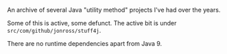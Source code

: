 
An archive of several Java "utility method" projects I've had over the years.

Some of this is active, some defunct.  The active bit is under `src/com/github/jonross/stuff4j`.

There are no runtime dependencies apart from Java 9.
